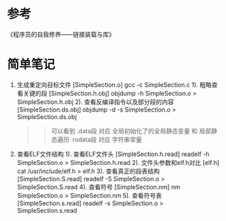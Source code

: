 # 参考
《程序员的自我修养——链接装载与库》

# 简单笔记
1. 生成重定向目标文件 [SimpleSection.o]
	gcc -c SimpleSection.c
  1). 粗略查看关键的段 [SimpleSection.h.obj]
	  objdump -h SimpleSection.o > SimpleSection.h.obj
  2). 查看反编译指令以及部分段的内容 [SimpleSection.ds.obj]
    objdump -d -s SimpleSection.o > SimpleSection.ds.obj
    >> 可以看到
    .data段 对应 全局初始化了的全局静态变量 和 局部静态遍历
    .rodata段 对应 字符串常量
2. 查看ELF文件结构
  1). 查看ELF文件头 [SimpleSection.h.read]
    readelf -h SimpleSection.o > SimpleSection.h.read
  2). 文件头参数和elf.h对比 [elf.h]
    cat /usr/include/elf.h > elf.h
  3). 查看真正的段表结构 [SimpleSection.S.read]
    readelf -S SimpleSection.o > SimpleSection.S.read
  4). 查看符号 [SimpleSection.nm]
    nm SimpleSection.o > SimpleSection.nm
  5). 查看符号表 [SimpleSection.s.read]
    readelf -s SimpleSection.o > SimpleSection.s.read
